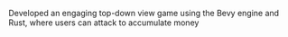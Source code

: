 Developed an engaging top-down view game using the Bevy engine and Rust, where users can attack to accumulate money
